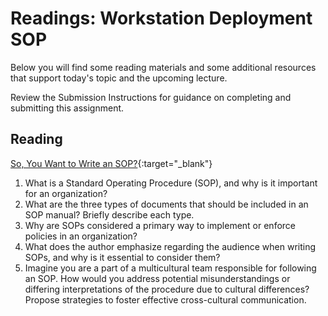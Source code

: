 # Readings: Workstation Deployment SOP

Below you will find some reading materials and some additional resources that support today's topic and the upcoming lecture.

Review the Submission Instructions for guidance on completing and submitting this assignment.

## Reading

[So, You Want to Write an SOP?](https://www.thinkhdi.com/library/supportworld/2017/you-want-to-write-an-sop.aspx){:target="_blank"}

1. What is a Standard Operating Procedure (SOP), and why is it important for an organization?
1. What are the three types of documents that should be included in an SOP manual? Briefly describe each type.
1. Why are SOPs considered a primary way to implement or enforce policies in an organization?
1. What does the author emphasize regarding the audience when writing SOPs, and why is it essential to consider them?
1. Imagine you are a part of a multicultural team responsible for following an SOP. How would you address potential misunderstandings or differing interpretations of the procedure due to cultural differences? Propose strategies to foster effective cross-cultural communication.
